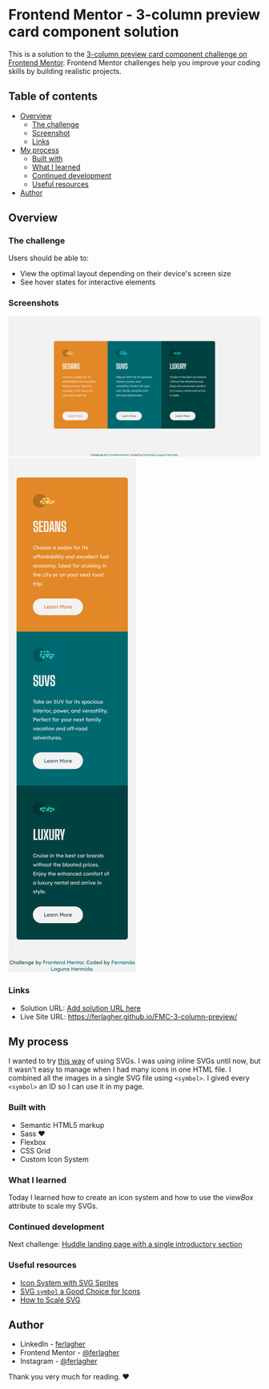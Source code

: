 # Frontend Mentor - 3-column preview card component solution

This is a solution to the [3-column preview card component challenge on Frontend Mentor](https://www.frontendmentor.io/challenges/3column-preview-card-component-pH92eAR2-). Frontend Mentor challenges help you improve your coding skills by building realistic projects. 

## Table of contents

- [Overview](#overview)
  - [The challenge](#the-challenge)
  - [Screenshot](#screenshot)
  - [Links](#links)
- [My process](#my-process)
  - [Built with](#built-with)
  - [What I learned](#what-i-learned)
  - [Continued development](#continued-development)
  - [Useful resources](#useful-resources)
- [Author](#author)

## Overview

### The challenge

Users should be able to:

- View the optimal layout depending on their device's screen size
- See hover states for interactive elements

### Screenshots

![](./design/screenshot-desktop.png)
![](./design/screenshot-mobile.png)

### Links

- Solution URL: [Add solution URL here](https://your-solution-url.com)
- Live Site URL: https://ferlagher.github.io/FMC-3-column-preview/

## My process

I wanted to try [this way](https://css-tricks.com/svg-sprites-use-better-icon-fonts/) of using SVGs. I was using inline SVGs until now, but it wasn't easy to manage when I had many icons in one HTML file.
I combined all the images in a single SVG file using `<symbol>`. I gived every `<symbol>` an ID so I can use it in my page.

### Built with

- Semantic HTML5 markup
- Sass ♥
- Flexbox
- CSS Grid
- Custom Icon System

### What I learned

Today I learned how to create an icon system and how to use the *viewBox* attribute to scale my SVGs.

### Continued development

Next challenge: [Huddle landing page with a single introductory section](https://www.frontendmentor.io/challenges/huddle-landing-page-with-a-single-introductory-section-B_2Wvxgi0/hub/huddle-landing-page-with-a-single-introductory-section-VW3TR5ej7a)

### Useful resources

- [Icon System with SVG Sprites](https://css-tricks.com/svg-sprites-use-better-icon-fonts/)
- [SVG `symbol` a Good Choice for Icons](https://css-tricks.com/svg-symbol-good-choice-icons/)
- [How to Scale SVG](https://css-tricks.com/scale-svg/)

## Author

- LinkedIn - [ferlagher](https://www.linkedin.com/in/ferlagher/)
- Frontend Mentor - [@ferlagher](https://www.frontendmentor.io/profile/ferlagher)
- Instagram - [@ferlagher](https://www.instagram.com/ferlagher/)

Thank you very much for reading. ♥